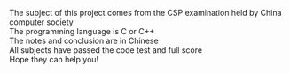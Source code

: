 The subject of this project comes from the CSP examination held by China computer society  
The programming language is C or C++  
The notes and conclusion are in Chinese  
All subjects have passed the code test and full score  
Hope they can help you!

